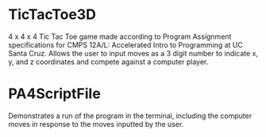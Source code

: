 # TicTacToe3D
<p> 4 x 4 x 4 Tic Tac Toe game made according to Program Assignment specifications for CMPS 12A/L: Accelerated Intro to Programming at UC
Santa Cruz. Allows the user to input moves as a 3 digit number to indicate x, y, and z coordinates and compete against a computer player. </p>

# PA4ScriptFile
<p>Demonstrates a run of the program in the terminal, including the computer moves in response to the moves inputted by the user. </p>
